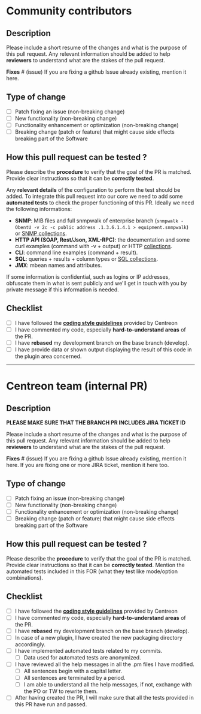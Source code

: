# Community contributors

## Description

Please include a short resume of the changes and what is the purpose of this pull request. 
Any relevant information should be added to help **reviewers** to understand what are the stakes 
of the pull request.

**Fixes** # (issue)
If you are fixing a github Issue already existing, mention it here.

## Type of change

- [ ] Patch fixing an issue (non-breaking change)
- [ ] New functionality (non-breaking change)
- [ ] Functionality enhancement or optimization (non-breaking change)
- [ ] Breaking change (patch or feature) that might cause side effects breaking part of the Software

## How this pull request can be tested ?

Please describe the **procedure** to verify that the goal of the PR is matched. 
Provide clear instructions so that it can be **correctly tested**.

Any **relevant details** of the configuration to perform the test should be added.
To integrate this pull request into our core we need to add some **automated tests** to check the proper 
functioning of this PR. Ideally we need the following informations:
* **SNMP**: MIB files and full snmpwalk of enterprise branch (`snmpwalk -ObentU -v 2c -c public address .1.3.6.1.4.1 > equipment.snmpwalk`) or [SNMP collections](https://thewatch.centreon.com/product-how-to-21/snmp-collection-tutorial-132).
* **HTTP API (SOAP, Rest/Json, XML-RPC)**: the documentation and some curl examples (command with -v + output) or HTTP [collections](https://thewatch.centreon.com/data-collection-6/centreon-plugins-discover-collection-modes-131).
* **CLI**: command line examples (command + result).
* **SQL**: queries + results + column types or [SQL collections](https://thewatch.centreon.com/product-how-to-21/sql-collection-tutorial-134).
* **JMX**: mbean names and attributes.

If some information is confidential, such as logins or IP addresses, obfuscate them in what is sent 
publicly and we'll get in touch with you by private message if this information is needed.

## Checklist

- [ ] I have followed the **[coding style guidelines](https://github.com/centreon/centreon-plugins/blob/develop/doc/en/developer/plugins_global.md#5-code-style-guidelines)** provided by Centreon
- [ ] I have commented my code, especially **hard-to-understand areas** of the PR.
- [ ] I have **rebased** my development branch on the base branch (develop).
- [ ] I have provide data or shown output displaying the result of this code in the plugin area concerned.

------------------------------------------------------------------------------------------------------
# Centreon team (internal PR)

## Description

**PLEASE MAKE SURE THAT THE BRANCH PR INCLUDES JIRA TICKET ID**

Please include a short resume of the changes and what is the purpose of this pull request. 
Any relevant information should be added to help **reviewers** to understand what are the stakes 
of the pull request.

**Fixes** # (issue)
If you are fixing a github Issue already existing, mention it here.
If you are fixing one or more JIRA ticket, mention it here too.

## Type of change

- [ ] Patch fixing an issue (non-breaking change)
- [ ] New functionality (non-breaking change)
- [ ] Functionality enhancement or optimization (non-breaking change)
- [ ] Breaking change (patch or feature) that might cause side effects breaking part of the Software

## How this pull request can be tested ?

Please describe the **procedure** to verify that the goal of the PR is matched. 
Provide clear instructions so that it can be **correctly tested**.
Mention the automated tests included in this FOR (what they test like mode/option combinations).

## Checklist

- [ ] I have followed the **[coding style guidelines](https://github.com/centreon/centreon-plugins/blob/develop/doc/en/developer/plugins_global.md#5-code-style-guidelines)** provided by Centreon
- [ ] I have commented my code, especially **hard-to-understand areas** of the PR.
- [ ] I have **rebased** my development branch on the base branch (develop).
- [ ] In case of a new plugin, I have created the new packaging directory accordingly.
- [ ] I have implemented automated tests related to my commits.
  - [ ] Data used for automated tests are anonymized.
- [ ] I have reviewed all the help messages in all the .pm files I have modified.
  - [ ] All sentences begin with a capital letter.
  - [ ] All sentences are terminated by a period.
  - [ ] I am able to understand all the help messages, if not, exchange with the PO or TW to rewrite them.
- [ ] After having created the PR, I will make sure that all the tests provided in this PR have run and passed.
